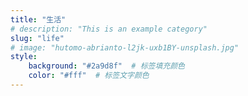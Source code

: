 ```yaml
---
title: "生活"
# description: "This is an example category"
slug: "life"
# image: "hutomo-abrianto-l2jk-uxb1BY-unsplash.jpg"
style:
    background: "#2a9d8f"  # 标签填充颜色
    color: "#fff"  # 标签文字颜色
---
```

